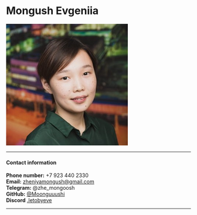 # Mongush Evgeniia

![Photo](/img-photo.jpeg)

---

#### Contact information

**Phone number:** +7 923 440 2330  
**Email:** zheniyamongush@gmail.com  
**Telegram:** @zhe_mongoosh  
**GitHub:** [@Moonguuushi](https://github.com/Moonguuushi)  
**Discord** [.letobyeve](https://discordapp.com/users/1069742343995007107/)

---
